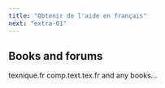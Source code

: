 ```yaml
---
title: "Obtenir de l'aide en français"
next: "extra-01"
---
```


## Books and forums

texnique.fr comp.text.tex.fr and any books...